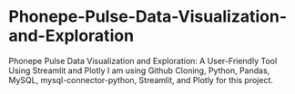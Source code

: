 # Phonepe-Pulse-Data-Visualization-and-Exploration
Phonepe Pulse Data Visualization and Exploration: A User-Friendly Tool Using Streamlit and Plotly
I am using  Github Cloning, Python, Pandas, MySQL,
mysql-connector-python, Streamlit, and Plotly for this project.
